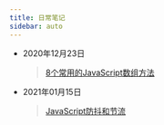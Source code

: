 ```yaml
---
title: 日常笔记
sidebar: auto
---
```

<style>
    .go-to-top {
        display: block !important;
    }
</style>
* 2020年12月23日
  > [8个常用的JavaScript数组方法](20201223.md)

* 2021年01月15日
  > [JavaScript防抖和节流](20210115.md)